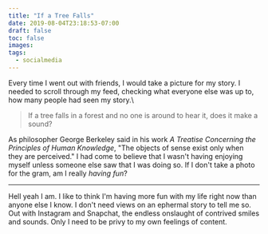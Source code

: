 ```yaml
---
title: "If a Tree Falls"
date: 2019-08-04T23:18:53-07:00
draft: false
toc: false
images:
tags: 
  - socialmedia
---
```


Every time I went out with friends, I would take a picture for my story. I needed to scroll through
my feed, checking what everyone else was up to, how many people had seen my story.\

> If a tree falls in a forest and no one is around to hear it, does it make a sound?

As philosopher George Berkeley said in his work _A Treatise Concerning the Principles of Human Knowledge_,
"The objects of sense exist only when they are perceived." I had come to believe that I wasn't having
enjoying myself unless someone else saw that I was doing so. If I don't take a photo for the gram, am 
I really _having fun_?

***

Hell yeah I am. I like to think I'm having more fun with my life right now than anyone else I know.
I don't need views on an ephermal story to tell me so. Out with Instagram and Snapchat, the endless
onslaught of contrived smiles and sounds. Only I need to be privy to my own feelings of content.
